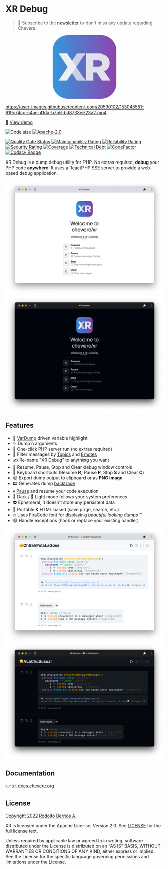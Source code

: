 # XR Debug

> 🔔 Subscribe to the [newsletter](https://newsletter.chevereto.com/subscription?f=gTmksA6763vPCG763763kYCOTgWu6Kx4BPohVDY97aHddrqis6B763cHay8dhtmMKlI6r3vUfGREZmSvDNNGj3MlrRJV7A) to don't miss any update regarding Chevere.

<p align="center"><img alt="XR" src="xr.svg" width="40%"></p>

https://user-images.githubusercontent.com/20590102/153045551-619c74cc-c4ae-41da-b7b6-bd8733e623a2.mp4

🦄 [View demo](https://user-images.githubusercontent.com/20590102/153045551-619c74cc-c4ae-41da-b7b6-bd8733e623a2.mp4)

![Code size](https://img.shields.io/github/languages/code-size/chevere/xr?style=flat-square) [![Apache-2.0](https://img.shields.io/github/license/chevere/xr?style=flat-square)](LICENSE)

[![Quality Gate Status](https://sonarcloud.io/api/project_badges/measure?project=chevere_xr&metric=alert_status)](https://sonarcloud.io/dashboard?id=chevere_xr) [![Maintainability Rating](https://sonarcloud.io/api/project_badges/measure?project=chevere_xr&metric=sqale_rating)](https://sonarcloud.io/dashboard?id=chevere_xr) [![Reliability Rating](https://sonarcloud.io/api/project_badges/measure?project=chevere_xr&metric=reliability_rating)](https://sonarcloud.io/dashboard?id=chevere_xr) [![Security Rating](https://sonarcloud.io/api/project_badges/measure?project=chevere_xr&metric=security_rating)](https://sonarcloud.io/dashboard?id=chevere_xr) [![Coverage](https://sonarcloud.io/api/project_badges/measure?project=chevere_xr&metric=coverage)](https://sonarcloud.io/dashboard?id=chevere_xr) [![Technical Debt](https://sonarcloud.io/api/project_badges/measure?project=chevere_xr&metric=sqale_index)](https://sonarcloud.io/dashboard?id=chevere_xr) [![CodeFactor](https://www.codefactor.io/repository/github/chevere/xr/badge)](https://www.codefactor.io/repository/github/chevere/xr) [![Codacy Badge](https://app.codacy.com/project/badge/Grade/89c64d17be684818b21d44c658c735d0)](https://www.codacy.com/gh/chevere/xr/dashboard)

XR Debug is a dump debug utility for PHP. No extras required, **debug** your PHP code **anywhere**. It uses a ReactPHP SSE server to provide a web-based debug application.

<p align="center">
    <img alt="XR light" src=".screen/xr-0.1.3-light-welcome.png">
    <img alt="XR light" src=".screen/xr-0.1.3-dark-welcome.png">
</p>

## Features

* 💎 [VarDump](https://chevere.org/packages/var-dump.html) driven variable highlight
* ✨ Dump n arguments
* 🐘 One-click PHP server run (no extras required)
* 👻 Filter messages by [Topics](#topic) and [Emotes](#emote)
* ✍️ Re-name "XR Debug" to anything you want
* 🏁 Resume, Pause, Stop and Clear debug window controls
* 🥷 Keyboard shortcuts (Resume **R**, Pause **P**, Stop **S** and Clear **C**)
* 😊 Export dump output to clipboard or as **PNG image**
* 📟 Generates dump [backtrace](#flags)
* ⏸ [Pause](#pause) and resume your code execution
* 🌚 Dark / 🌝 Light mode follows your system preferences
* 👽 Ephemeral, it doesn't store any persistent data
* 🍒 Portable & HTML based (save page, search, etc.)
* 🔥 Uses [FiraCode](https://github.com/tonsky/FiraCode) font for displaying _beautiful looking dumps_ ™
* 😅 Handle exceptions (hook or replace your existing handler)

<p align="center">
    <img alt="XR light demo" src=".screen/xr-0.1.3-light-demo.png">
    <img alt="XR dark demo" src=".screen/xr-0.1.3-dark-demo.png">
</p>

## Documentation

👉 [xr-docs.chevere.org](https://xr-docs.chevere.org)

## License

Copyright 2022 [Rodolfo Berrios A.](https://rodolfoberrios.com/)

XR is licensed under the Apache License, Version 2.0. See [LICENSE](LICENSE) for the full license text.

Unless required by applicable law or agreed to in writing, software distributed under the License is distributed on an "AS IS" BASIS, WITHOUT WARRANTIES OR CONDITIONS OF ANY KIND, either express or implied. See the License for the specific language governing permissions and limitations under the License.
